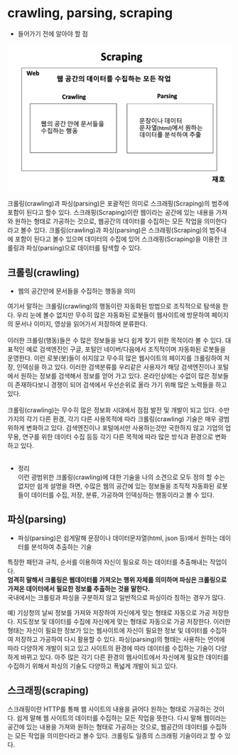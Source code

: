 # crawling, parsing, scraping
   - 들어가기 전에 알아야 할 점

![main_img](./img/main_img.png)

크롤링(crawling)과 파싱(parsing)은 포괄적인 의미로 스크래핑(Scraping)의 범주에 포함이 된다고 할수 있다.
스크래핑(Scraping)이란 웹이라는 공간에 있는 내용을 가져와 원하는 형태로 가공하는 것으로, 웹공간의 데이터를 수집하는 모든 작업을 의미한다라고 볼수 있다.
크롤링(crawling)과 파싱(parsing)은 스크래핑(Scraping)의 범주내에 포함이 된다고 볼수 있으며 데이터의 수집에 있어 스크래핑(Scraping)을 이용한 크롤링과 파싱(parsing)으로 데이터를 탐색할 수 있다.


## 크롤링(crawling)

   - 웹의 공간안에 문서들을 수집하는 행동을 의미<br>

여기서 말하는 크롤링(crawling)의 행동이란 자동화된 방법으로 조직적으로 탐색을 한다.
우리 눈에 볼수 없지만 무수히 많은 자동화된 로봇들이 웹사이트에 방문하여 페이지의 문서나 이미지, 영상을 읽어가서 저장하여 분류한다.<br><br>
이러한 크롤링(행동)들은 수 많은 정보들을 보다 쉽게 찾기 위한 목적이라 볼 수 있다.
대표적인 예로 검색엔진인 구글, 포털인 네이버/다음에서 조직적이며 자동화된 로봇들을 운영한다.
이런 로봇(봇)들이 쉬지않고 무수히 많은 웹사이트의 페이지를 크롤링하여 저장, 인덱싱을 하고 있다.
이러한 검색분류를 우리같은 사용자가 해당 검색엔진이나 포털에서 원하는 정보를 검색해서 정보를 얻어 가고 있다.
온라인상에는 수없이 많은 정보들이 존재하다보니 경쟁이 되어 검색에서 우선순위로 올라 가기 위해 많은 노력들을 하고 있다.
<br><br>
크롤링(crawling)는 무수히 많은 정보화 시대에서 점점 발전 및 개발이 되고 있다.
수만가지의 각기 다른 환경, 각기 다른 사용목적에 따라 크롤링(crawling) 기술은 매우 광범위하게 변화하고 있다.
검색엔진이나 포털에서만 사용하는것만 국한하지 않고 기업의 업무용, 연구를 위한 데이터 수집 등등 각기 다른 목적에 따라 많은 방식과 환경으로 변화하고 있다.
<br><br>

  - 정리 <br>
이런 광범위한 크롤링(crawling)에 대한 기술을 나의 소견으로 모두 정의 할 수는 없지만
쉽게 설명을 하면, 수많은 웹의 공간에 있는 정보들을 조직적 자동화된 로봇들이
데이터를 수집, 저장, 분류, 가공하여 인덱싱하는 행동이라고 볼 수 있다.

## 파싱(parsing)

   - 파싱(parsing)은 쉽게말해 문장이나 데이터문자열(html, json 등)에서 원하는 데이터를 분석하여 추출하는 기술

특정한 패턴과 규칙, 순서를 이용하여 자신이 필요로 하는 데이터를 추출해내는 작업이다.<br>
**엄격히 말해서 크롤링은 웹데이터를 가져오는 행위 자체를 의미하며 파싱은 크롤링으로 가져온 데이터에서 필요한 정보를 추출하는 것을 말한다.** <br>
국내에서는 크롤링과 파싱을 구분하지 않고 일반적으로 파싱이라 칭하는 경우가 많다.

예)
기상청의 날씨 정보를 가져와 저장하여 자신에게 맞는 형태로 자동으로 가공 저장한다.
지도정보 및 데이터를 수집에 자신에게 맞는 형태로 자동으로 가공 저장한다.
이러한 형태는 자신이 필요한 정보가 있는 웹사이트에 자신이 필요한 정보 및 데이터를 수집하여
저장하고 가공하여 다시 활용할 수 있다.
파싱(parsing)의 형태는 사용하는 언어에 따라 다양하게 개발이 되고 있고 사이트의 환경에 따라 데이터를 수집하는 기술이 다양하게 바뀌고 있다.
아주 많은 각기 다른 환경의 웹사이트에서 자신에게 필요한 데이터를 수집하기 위해서 파싱의 기술도 다양하고 폭넓게 개발이 되고 있다.

## 스크래핑(scraping)

스크래핑이란 HTTP를 통해 웹 사이트의 내용을 긁어다 원하는 형태로 가공하는 것이다.
쉽게 말해 웹 사이트의 데이터를 수집하는 모든 작업을 뜻한다. 다시 말해 웹이라는 공간에 있는 내용을 가져와 원하는 형태로 가공하는 것으로, 웹공간의 데이터를 수집하는 모든 작업을 의미한다라고 볼수 있다.
크롤링도 일종의 스크래핑 기술이라고 할 수 있다.
  
   



  
